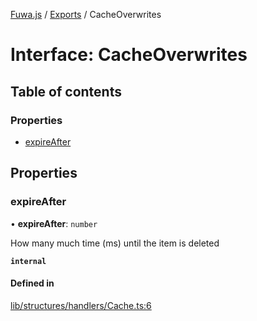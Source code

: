 [Fuwa.js](../README.md) / [Exports](../modules.md) / CacheOverwrites

# Interface: CacheOverwrites

## Table of contents

### Properties

- [expireAfter](CacheOverwrites.md#expireafter)

## Properties

### expireAfter

• **expireAfter**: `number`

How many much time (ms) until the item is deleted

**`internal`**

#### Defined in

[lib/structures/handlers/Cache.ts:6](https://github.com/fuwajs/fuwa.js/blob/ca6b509/src/lib/structures/handlers/Cache.ts#L6)
